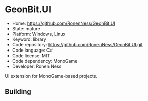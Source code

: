# GeonBit.UI

- Home: https://github.com/RonenNess/GeonBit.UI
- State: mature
- Platform: Windows, Linux
- Keyword: library
- Code repository: https://github.com/RonenNess/GeonBit.UI.git
- Code language: C#
- Code license: MIT
- Code dependency: MonoGame
- Developer: Ronen Ness

UI extension for MonoGame-based projects.

## Building

